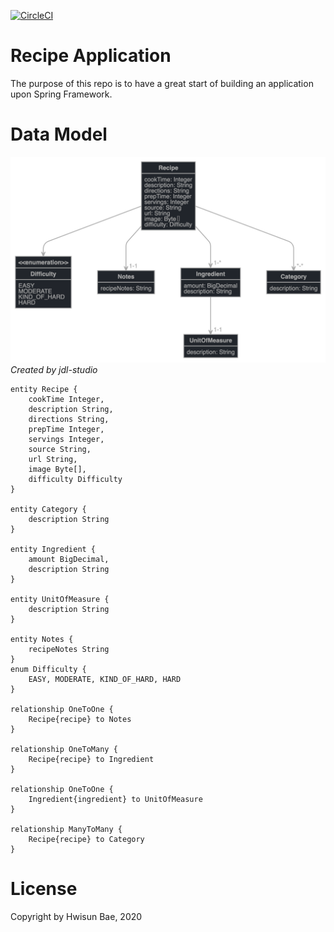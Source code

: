

[![CircleCI](https://circleci.com/gh/circleci/circleci-docs/tree/teesloane-patch-5.svg?style=svg)](https://circleci.com/gh/hwisunbae/spring-recipe-app)

# Recipe Application
The purpose of this repo is to have a great start of building an application upon Spring Framework.  

# Data Model
![Recipe Data Model](jhipster-jdl.png)
*Created by jdl-studio*
```aidl
entity Recipe {
	cookTime Integer,
	description String,
    directions String,
    prepTime Integer,
    servings Integer,
    source String,
    url String,
    image Byte[],
    difficulty Difficulty
}

entity Category {
	description String
}

entity Ingredient {
	amount BigDecimal,
    description String
}

entity UnitOfMeasure {
	description String
}

entity Notes {
	recipeNotes String
}
enum Difficulty {
    EASY, MODERATE, KIND_OF_HARD, HARD
}

relationship OneToOne {
	Recipe{recipe} to Notes
}

relationship OneToMany {
	Recipe{recipe} to Ingredient
}

relationship OneToOne {
	Ingredient{ingredient} to UnitOfMeasure
}

relationship ManyToMany {
	Recipe{recipe} to Category
}

```

# License
Copyright by Hwisun Bae, 2020